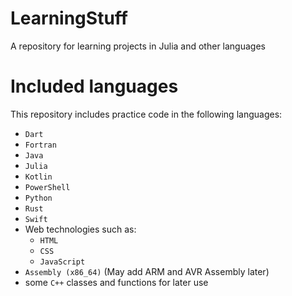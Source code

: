 # LearningStuff
A repository for learning projects in Julia and other languages

# Included languages
This repository includes practice code in the following languages:
- `Dart`
- `Fortran`
- `Java`
- `Julia`
- `Kotlin`
- `PowerShell`
- `Python`
- `Rust`
- `Swift`
- Web technologies such as:
  - `HTML`
  - `CSS`
  - `JavaScript`
- `Assembly (x86_64)` (May add ARM and AVR Assembly later)
- some `C++` classes and functions for later use
